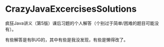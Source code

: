 # CrazyJavaExcercisesSolutions
疯狂Java讲义（第5版）课后习题的个人解答（个别过于简单/困难的题目可能没有）。

有些解答是有BUG的，其中有些是我没发现，有些是懒得改了。
